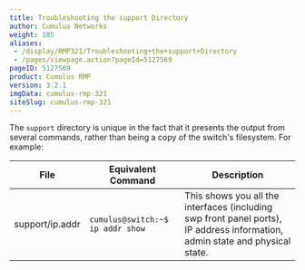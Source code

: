 ```yaml
---
title: Troubleshooting the support Directory
author: Cumulus Networks
weight: 185
aliases:
 - /display/RMP321/Troubleshooting+the+support+Directory
 - /pages/viewpage.action?pageId=5127569
pageID: 5127569
product: Cumulus RMP
version: 3.2.1
imgData: cumulus-rmp-321
siteSlug: cumulus-rmp-321
---
```

The `support` directory is unique in the fact that it presents the
output from several commands, rather than being a copy of the switch's
filesystem. For example:

| File            | Equivalent Command               | Description                                                                                                                  |
| --------------- | -------------------------------- | ---------------------------------------------------------------------------------------------------------------------------- |
| support/ip.addr | `cumulus@switch:~$ ip addr show` | This shows you all the interfaces (including swp front panel ports), IP address information, admin state and physical state. |

